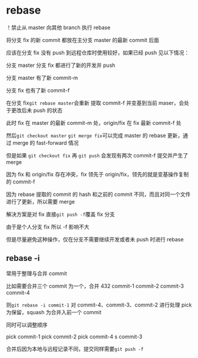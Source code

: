 # rebase

！禁止从 master 向其他 branch 执行 rebase

将分支 fix 的新 commit 都放在主分支 master 的最新 commit 后面

应该在分支 fix 没有 push 到远程仓库时使用较好，如果已经 push 见以下情况：

分支 master 分支 fix 都进行了新的开发并 push

分支 master 有了新 commit-m

分支 fix 也有了新 commit-f

在分支 fix`git rebase master`会重新 提取 commit-f 并变基到当前 maser，会处于更改后未 push 的状态

此时 fix 在 master 的最新 commit-m 处，origin/fix 在 fix 最新 commit-f 处

然后`git checkout master` `git merge fix`可以完成 master 的 rebase 更新，通过 merge 的 fast-forward 情况

但是如果 `git checkout fix` 再 `git push` 会发现有两次 commit-f 提交并产生了 merge

因为 fix 和 origin/fix 存在冲突，fix 领先于 origin/fix，领先的就是变基操作复制的 commit-f

因为 rebase 提取的 commit 的 hash 和之前的 commit 不同，而且对同一个文件进行了更新，所以需要 merge

解决方案是对 fix 直接`git push -f`覆盖 fix 分支

由于是个人分支 fix 所以 -f 影响不大

但是尽量避免这种操作，仅在分支不需要继续开发或者未 push 时进行 rebase

## rebase -i

常用于整理与合并 commit

比如需要合并三个 commit 为一个，合并 432
commit-1
commit-2
commit-3
commit-4

则`git rebase -i commit-1`
对 commit-4、commit-3、commit-2 进行处理
pick 为保留，squash 为合并入前一个 commit

同时可以调整顺序

pick commit-1
pick commit-2
pick commit-4
s commit-3

合并后因为本地与远程记录不同，提交同样需要`git push -f`
